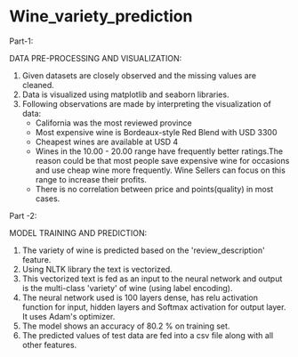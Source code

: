 # Wine_variety_prediction
Part-1:

DATA PRE-PROCESSING AND VISUALIZATION: 
 1. Given datasets are closely observed and the missing values are cleaned.
 2. Data is visualized using matplotlib and seaborn libraries.
 3. Following observations are made by interpreting the visualization of data:
     - California was the most reviewed province
     - Most expensive wine is Bordeaux-style Red Blend with USD 3300
     - Cheapest wines are available at USD 4
     - Wines in the 10.00 - 20.00 range have frequently better ratings.The reason could be that most people save expensive wine        for occasions and use cheap wine more frequently. Wine Sellers can focus on this range to increase their profits.
     - There is no correlation between price and points(quality) in most cases.


Part -2:

MODEL TRAINING AND PREDICTION:
 1. The variety of wine is predicted based on the 'review_description' feature.
 2. Using NLTK library the text is vectorized.
 3. This vectorized text is fed as an input to the neural network and output is the multi-class 'variety' of wine (using label     encoding). 
 4. The neural network used is 100 layers dense, has relu activation function for input, hidden layers and Softmax activation       for output layer. It uses Adam's optimizer.
 5. The model shows an accuracy of 80.2 % on training set.
 6. The predicted values of test data are fed into a csv file along with all other features.
